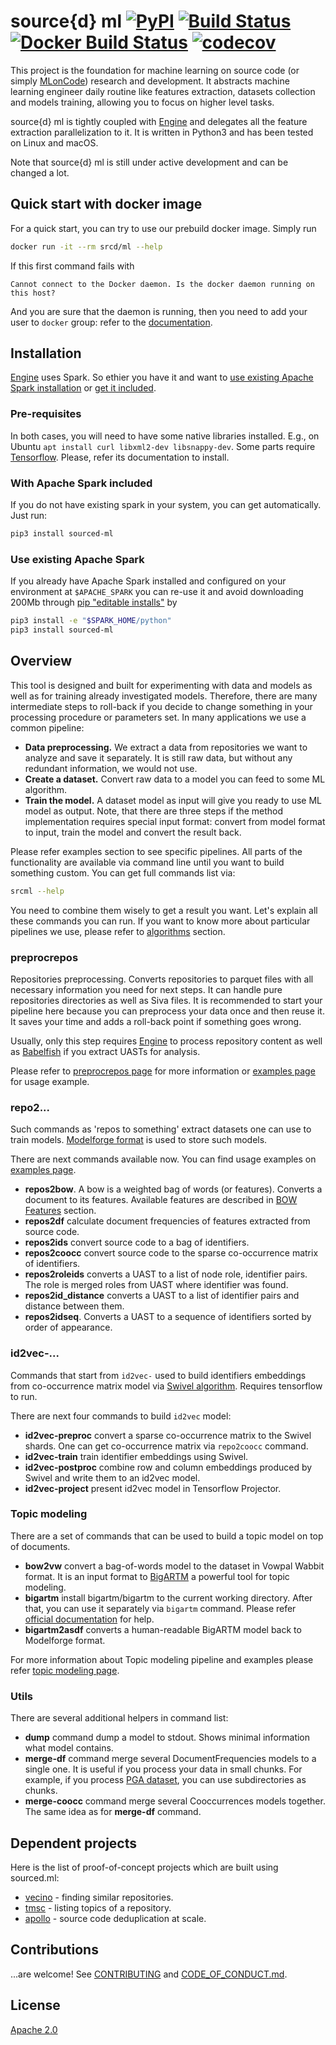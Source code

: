 # source{d} ml [![PyPI](https://img.shields.io/pypi/v/sourced-ml.svg)](https://pypi.python.org/pypi/sourced-ml) [![Build Status](https://travis-ci.org/src-d/ml.svg)](https://travis-ci.org/src-d/ml) [![Docker Build Status](https://img.shields.io/docker/build/srcd/ml.svg)](https://hub.docker.com/r/srcd/ml) [![codecov](https://codecov.io/github/src-d/ml/coverage.svg?branch=master)](https://codecov.io/gh/src-d/ml)
 
This project is the foundation for machine learning on source code (or simply [MLonCode](https://github.com/src-d/awesome-machine-learning-on-source-code)) research and development. It abstracts machine learning engineer daily routine like features extraction, datasets collection and models training, allowing you to focus on higher level tasks.

source{d} ml is tightly coupled with [Engine](https://docs.sourced.tech/engine) and delegates all the feature extraction parallelization to it. It is written in Python3 and has been tested on Linux and macOS.

Note that source{d} ml is still under active development and can be changed a lot.

## Quick start with docker image
For a quick start, you can try to use our prebuild docker image. Simply run
```bash
docker run -it --rm srcd/ml --help
```

If this first command fails with
```text
Cannot connect to the Docker daemon. Is the docker daemon running on this host?
```

And you are sure that the daemon is running, then you need to add your user to `docker` group: refer to the [documentation](https://docs.docker.com/engine/installation/linux/linux-postinstall/#manage-docker-as-a-non-root-user).

## Installation
[Engine](https://docs.sourced.tech/engine) uses Spark. So ethier you have it and want to [use existing Apache Spark installation](#use-existing-apache-spark) or [get it included](#with-apache-spark-included).

### Pre-requisites
In both cases, you will need to have some native libraries installed. E.g., on Ubuntu `apt install curl libxml2-dev libsnappy-dev`. Some parts require [Tensorflow](https://tensorflow.org). Please, refer its documentation to install.

### With Apache Spark included
If you do not have existing spark in your system, you can get automatically. Just run:
```bash
pip3 install sourced-ml
```

### Use existing Apache Spark
If you already have Apache Spark installed and configured on your environment at `$APACHE_SPARK` you can re-use it and avoid downloading 200Mb through [pip "editable installs"](https://pip.pypa.io/en/stable/reference/pip_install/#editable-installs) by

```bash
pip3 install -e "$SPARK_HOME/python"
pip3 install sourced-ml
```

## Overview
This tool is designed and built for experimenting with data and models as well as for training already investigated models. Therefore, there are many intermediate steps to roll-back if you decide to change something in your processing procedure or parameters set. In many applications we use a common pipeline: 

* **Data preprocessing.** We extract a data from repositories we want to analyze and save it separately. It is still raw data, but without any redundant information, we would not use. 
* **Create a dataset.** Convert raw data to a model you can feed to some ML algorithm. 
* **Train the model.** A dataset model as input will give you ready to use ML model as output. Note, that there are three steps if the method implementation requires special input format: convert from model format to input, train the model and convert the result back.

Please refer examples section to see specific pipelines. 
All parts of the functionality are available via command line until you want to build something custom. You can get full commands list via:

```bash
srcml --help
```
You need to combine them wisely to get a result you want. Let's explain all these commands you can run. If you want to know more about particular pipelines we use, please refer to [algorithms](doc/algorithms.md) section.

### preprocrepos
Repositories preprocessing. Converts repositories to parquet files with all necessary information you need for next steps. It can handle pure repositories directories as well as Siva files. It is recommended to start your pipeline here because you can preprocess your data once and then reuse it. It saves your time and adds a roll-back point if something goes wrong. 

Usually, only this step requires [Engine](https://docs.sourced.tech/engine) to process repository content as well as [Babelfish](https://docs.sourced.tech/babelfish) if you extract UASTs for analysis.

Please refer to [preprocrepos page](doc/cmd/preprocrepos.md) for more information or [examples page](doc/examples#2-preprocessing-step) for usage example.

### repo2...
Such commands as 'repos to something' extract datasets one can use to train models. [Modelforge format](https://docs.sourced.tech/modelforge) is used to store such models.

There are next commands available now. You can find usage examples on [examples page](docs/examples.md).

* **repos2bow**. A bow is a weighted bag of words (or features). Converts a document to its features. Available features are described in [BOW Features](docs/bow_features.md) section. 
* **repos2df** calculate document frequencies of features extracted from source code.
* **repos2ids** convert source code to a bag of identifiers.
* **repos2coocc** convert source code to the sparse co-occurrence matrix of identifiers.
* **repos2roleids** converts a UAST to a list of node role, identifier pairs. The role is merged roles from UAST where identifier was found.
* **repos2id_distance** converts a UAST to a list of identifier pairs and distance between them.
* **repos2idseq**. Converts a UAST to a sequence of identifiers sorted by order of appearance.

### id2vec-...
Commands that start from `id2vec-` used to build identifiers embeddings from co-occurrence matrix model via [Swivel algorithm](https://github.com/tensorflow/models/tree/master/research/swivel). Requires tensorflow to run. 

There are next four commands to build `id2vec` model:
* **id2vec-preproc** convert a sparse co-occurrence matrix to the Swivel shards. One can get co-occurrence matrix via `repo2coocc` command.
* **id2vec-train** train identifier embeddings using Swivel.
* **id2vec-postproc** combine row and column embeddings produced by Swivel and write them to an id2vec model.
* **id2vec-project** present id2vec model in Tensorflow Projector.

### Topic modeling
There are a set of commands that can be used to build a topic model on top of documents. 
* **bow2vw** convert a bag-of-words model to the dataset in Vowpal Wabbit format. It is an input format to [BigARTM](https://github.com/bigartm/bigartm) a powerful tool for topic modeling.
* **bigartm** install bigartm/bigartm to the current working directory. After that, you can use it separately via `bigartm` command. Please refer [official documentation](http://docs.bigartm.org/en/stable/) for help.
* **bigartm2asdf** converts a human-readable BigARTM model back to Modelforge format.

For more information about Topic modeling pipeline and examples please refer [topic modeling page](doc/topic_modeling.md).

### Utils
There are several additional helpers in command list: 
* **dump** command dump a model to stdout. Shows minimal information what model contains.
* **merge-df** command merge several DocumentFrequencies models to a single one. It is useful if you process your data in small chunks. For example, if you process [PGA dataset](https://docs.sourced.tech/intro#pubic-git-archive-pga), you can use subdirectories as chunks.
* **merge-coocc** command merge several Cooccurrences models together. The same idea as for **merge-df** command.

## Dependent projects 
Here is the list of proof-of-concept projects which are built using sourced.ml:

* [vecino](https://github.com/src-d/vecino) - finding similar repositories.
* [tmsc](https://github.com/src-d/tmsc) - listing topics of a repository.
* [apollo](https://github.com/src-d/apollo) - source code deduplication at scale.

## Contributions

...are welcome! See [CONTRIBUTING](contributing.md) and [CODE\_OF\_CONDUCT.md](code_of_conduct.md).

## License

[Apache 2.0](license.md)

